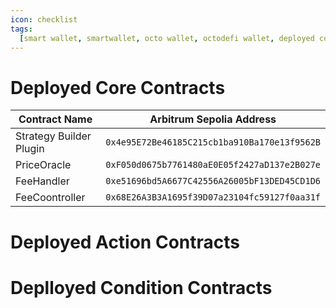 ```yaml
---
icon: checklist
tags:
  [smart wallet, smartwallet, octo wallet, octodefi wallet, deployed contracts]
---
```


# Deployed Core Contracts

| Contract Name           | Arbitrum Sepolia Address                     |
| ----------------------- | -------------------------------------------- |
| Strategy Builder Plugin | `0x4e95E72Be46185C215cb1ba910Ba170e13f9562B` |
| PriceOracle             | `0xF050d0675b7761480aE0E05f2427aD137e2B027e` |
| FeeHandler              | `0xe51696bd5A6677C42556A26005bF13DED45CD1D6` |
| FeeCoontroller          | `0x68E26A3B3A1695f39D07a23104fc59127f0aa31f` |

# Deployed Action Contracts

# Deplloyed Condition Contracts
